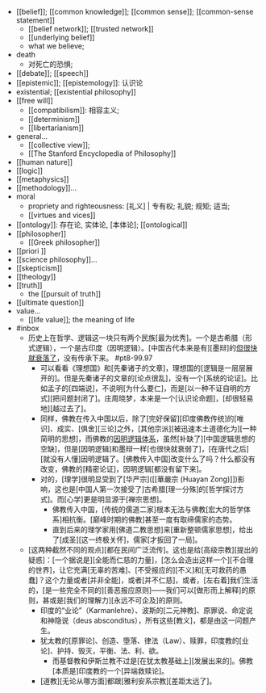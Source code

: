 - [[belief]]; [[common knowledge]]; [[common sense]]; [[common-sense statement]]
    - [[belief network]]; [[trusted network]]
    - [[underlying belief]]
    - what we believe;
- death
    - 对死亡的恐惧;
- [[debate]]; [[speech]]
- [[epistemic]]; [[epistemology]]: 认识论
- existential; [[existential philosophy]]
- [[free will]]
    - [[compatibilism]]: 相容主义;
    - [[determinism]]
    - [[libertarianism]]
- general...
    - [[collective view]];
    - [[The Stanford Encyclopedia of Philosophy]]
- [[human nature]]
- [[logic]]
- [[metaphysics]]
- [[methodology]]...
- moral
    - propriety and righteousness: [礼义] | 专有权; 礼貌; 规矩; 适当;
    - [[virtues and vices]]
- [[ontology]]: 存在论, 实体论, [本体论]; [[ontological]]
- [[philosopher]]
    - [[Greek philosopher]]
- [[priori ]]
- [[science philosophy]]...
- [[skepticism]]
- [[theology]]
- [[truth]]
    - the [[pursuit of truth]]
- [[ultimate question]]
- value...
    - [[life value]]; the meaning of life
- #inbox
    - 历史上在哲学、逻辑这一块只有两个民族[最为优秀]。一个是古希腊（形式逻辑），一个是古印度（因明逻辑）。[中国古代本来是有][墨辩]的[但很快就衰落了](https://www.zhihu.com/question/36873148/answer/2167837848)，没有传承下来。 #pt8-99.97
        - 可以看看《理想国》和[先秦诸子的文章]，理想国的[逻辑是一层层展开的]。但是先秦诸子的文章的[论点很乱]，没有一个[系统的论证]。比如孟子的[四端说]，不说明[为什么要仁]，而是[以一种不证自明的方式][把问题封闭了]。庄周晓梦，本来是一个[认识论命题]，[却很轻易地][越过去了]。
        - 同样，佛教在传入中国以后，除了[完好保留][印度佛教传统]的[唯识]、成实、[俱舍][三论]之外，[其他宗派][被迅速本土道德化为][一种简明的思想]，而佛教的[因明逻辑体系]([[因明学]])，虽然[补缺了][中国逻辑思想的空缺]，但是[因明逻辑]和墨辩一样[也很快就衰弱了]，[在唐代之后][就没有人懂]因明逻辑了。[佛教传入中国]改变什么了吗？什么都没有改变，佛教的[精密论证]，因明逻辑[都没有留下来]。
        - 对的，[理学]很明显受到了[华严宗]([[華嚴宗 (Huayan Zong)]])影响，这也是[中国人第一次接受了]古希腊[理一分殊]的[哲学探讨方式]。而[心学]更是明显源于[禅宗思想]。
            - 佛教传入中国，[传统的儒道二家]根本无法与佛教[宏大的哲学体系]相抗衡。[巅峰时期的佛教]甚至一度有取缔儒家的态势。
            - 直到后来的理学家用[佛道二教思想]来[重新整顿儒家思想]，给出了[成圣][这一终极关怀]，儒家[才扳回了一局]。
    - [这两种截然不同的观点][都在民间广泛流传]。这也是给[高级宗教][提出的疑惑]：[一个据说是][全能而仁慈的力量]，[怎么会造出这样一个][不合理的世界]，让它充满[无辜的苦难]、[不受报应的][不义]和[无可救药的愚蠢]？这个力量或者[并非全能]，或者[并不仁慈]，或者，[左右着]我们生活的，[是一些完全不同的][善恶报应原则]——我们可以[做形而上解释]的原则，甚或是[我们的理解力][永远不可企及]的原则。
        - 印度的“业论”（Karmanlehre）、波斯的[二元神教]、原罪说、命定说和神隐说（deus absconditus），所有这些[教义]，都是由这一问题产生。
        - 犹太教的[原罪论]、创造、堕落、律法（Law）、赎罪，印度教的[业论]、护持、毁灭，平衡、法、利、欲。
            - 而基督教和伊斯兰教不过是[在犹太教基础上][发展出来的]。佛教[本质是]印度教的一个[异端救赎论]。
        - [道教][无论从哪方面]都跟[雅利安系宗教][差距太远了]。
